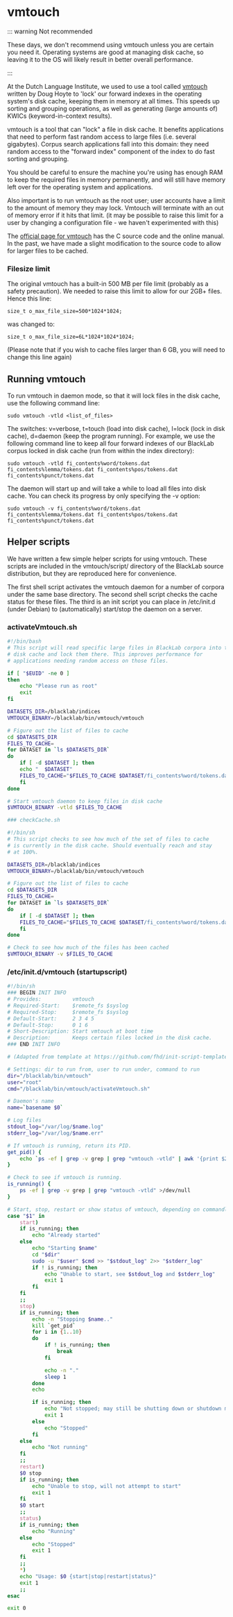 # vmtouch

::: warning Not recommended 

These days, we don't recommend using vmtouch unless you are certain you need it. Operating systems are good at managing disk cache, so leaving it to the OS will likely result in better overall performance.

:::


At the Dutch Language Institute, we used to use a tool called [vmtouch](http://hoytech.com/vmtouch/) written by Doug Hoyte to 'lock' our forward indexes in the operating system's disk cache, keeping them in memory at all times. This speeds up sorting and grouping operations, as well as generating (large amounts of) KWICs (keyword-in-context results).

vmtouch is a tool that can "lock" a file in disk cache. It benefits applications that need to perform fast random access to large files (i.e. several gigabytes). Corpus search applications fall into this domain: they need random access to the "forward index" component of the index to do fast sorting and grouping.

You should be careful to ensure the machine you're using has enough RAM to keep the required files in memory permanently, and will still have memory left over for the operating system and applications.

Also important is to run vmtouch as the root user; user accounts have a limit to the amount of memory they may lock. Vmtouch will terminate with an out of memory error if it hits that limit. (it may be possible to raise this limit for a user by changing a configuration file - we haven't experimented with this)

The [official page for vmtouch](http://hoytech.com/vmtouch/) has the C source code and the online manual. In the past, we have made a slight modification to the source code to allow for larger files to be cached.

### Filesize limit

The original vmtouch has a built-in 500 MB per file limit (probably as a safety precaution). We needed to raise this limit to allow for our 2GB+ files. Hence this line:

	size_t o_max_file_size=500*1024*1024;

was changed to:

	size_t o_max_file_size=6L*1024*1024*1024;

(Please note that if you wish to cache files larger than 6 GB, you will need to change this line again)

## Running vmtouch

To run vmtouch in daemon mode, so that it will lock files in the disk cache, use the following command line:

	sudo vmtouch -vtld <list_of_files>

The switches: v=verbose, t=touch (load into disk cache), l=lock (lock in disk cache), d=daemon (keep the program running). For example, we use the following command line to keep all four forward indexes of our BlackLab corpus locked in disk cache (run from within the index directory):

	sudo vmtouch -vtld fi_contents%word/tokens.dat fi_contents%lemma/tokens.dat fi_contents%pos/tokens.dat fi_contents%punct/tokens.dat

The daemon will start up and will take a while to load all files into disk cache. You can check its progress by only specifying the -v option:

	sudo vmtouch -v fi_contents%word/tokens.dat fi_contents%lemma/tokens.dat fi_contents%pos/tokens.dat fi_contents%punct/tokens.dat

## Helper scripts

We have written a few simple helper scripts for using vmtouch. These scripts are included in the vmtouch/script/ directory of the BlackLab source distribution, but they are reproduced here for convenience.

The first shell script activates the vmtouch daemon for a number of corpora under the same base directory. The second shell script checks the cache status for these files. The third is an init script you can place in /etc/init.d (under Debian) to (automatically) start/stop the daemon on a server.

### activateVmtouch.sh

```bash
#!/bin/bash
# This script will read specific large files in BlackLab corpora into the
# disk cache and lock them there. This improves performance for
# applications needing random access on those files.

if [ "$EUID" -ne 0 ]
then
    echo "Please run as root"
    exit
fi

DATASETS_DIR=/blacklab/indices
VMTOUCH_BINARY=/blacklab/bin/vmtouch/vmtouch

# Figure out the list of files to cache
cd $DATASETS_DIR
FILES_TO_CACHE=
for DATASET in `ls $DATASETS_DIR`
do
    if [ -d $DATASET ]; then
    echo "  $DATASET"
    FILES_TO_CACHE="$FILES_TO_CACHE $DATASET/fi_contents%word/tokens.dat $DATASET/fi_contents%lemma/tokens.dat $DATASET/fi_contents%pos/tokens.dat $DATASET/fi_contents%punct/tokens.dat"
    fi
done

# Start vmtouch daemon to keep files in disk cache
$VMTOUCH_BINARY -vtld $FILES_TO_CACHE

### checkCache.sh

#!/bin/sh
# This script checks to see how much of the set of files to cache
# is currently in the disk cache. Should eventually reach and stay
# at 100%.

DATASETS_DIR=/blacklab/indices
VMTOUCH_BINARY=/blacklab/bin/vmtouch/vmtouch

# Figure out the list of files to cache
cd $DATASETS_DIR
FILES_TO_CACHE=
for DATASET in `ls $DATASETS_DIR`
do
    if [ -d $DATASET ]; then
    FILES_TO_CACHE="$FILES_TO_CACHE $DATASET/fi_contents%word/tokens.dat $DATASET/fi_contents%lemma/tokens.dat $DATASET/fi_contents%pos/tokens.dat $DATASET/fi_contents%punct/tokens.dat"
    fi
done

# Check to see how much of the files has been cached
$VMTOUCH_BINARY -v $FILES_TO_CACHE
```

### /etc/init.d/vmtouch (startupscript)

```bash
#!/bin/sh
### BEGIN INIT INFO
# Provides:          vmtouch
# Required-Start:    $remote_fs $syslog
# Required-Stop:     $remote_fs $syslog
# Default-Start:     2 3 4 5
# Default-Stop:      0 1 6
# Short-Description: Start vmtouch at boot time
# Description:       Keeps certain files locked in the disk cache.
### END INIT INFO

# (Adapted from template at https://github.com/fhd/init-script-template/)

# Settings: dir to run from, user to run under, command to run
dir="/blacklab/bin/vmtouch"
user="root"
cmd="/blacklab/bin/vmtouch/activateVmtouch.sh"

# Daemon's name
name=`basename $0`

# Log files
stdout_log="/var/log/$name.log"
stderr_log="/var/log/$name.err"

# If vmtouch is running, return its PID.
get_pid() {
    echo `ps -ef | grep -v grep | grep "vmtouch -vtld" | awk '{print $2}' `
}

# Check to see if vmtouch is running.
is_running() {
    ps -ef | grep -v grep | grep "vmtouch -vtld" >/dev/null
}

# Start, stop, restart or show status of vmtouch, depending on commandline
case "$1" in
    start)
    if is_running; then
        echo "Already started"
    else
        echo "Starting $name"
        cd "$dir"
        sudo -u "$user" $cmd >> "$stdout_log" 2>> "$stderr_log"
        if ! is_running; then
            echo "Unable to start, see $stdout_log and $stderr_log"
            exit 1
        fi
    fi
    ;;
    stop)
    if is_running; then
        echo -n "Stopping $name.."
        kill `get_pid`
        for i in {1..10}
        do
            if ! is_running; then
                break
            fi

            echo -n "."
            sleep 1
        done
        echo

        if is_running; then
            echo "Not stopped; may still be shutting down or shutdown may have failed"
            exit 1
        else
            echo "Stopped"
        fi
    else
        echo "Not running"
    fi
    ;;
    restart)
    $0 stop
    if is_running; then
        echo "Unable to stop, will not attempt to start"
        exit 1
    fi
    $0 start
    ;;
    status)
    if is_running; then
        echo "Running"
    else
        echo "Stopped"
        exit 1
    fi
    ;;
    *)
    echo "Usage: $0 {start|stop|restart|status}"
    exit 1
    ;;
esac

exit 0
```
